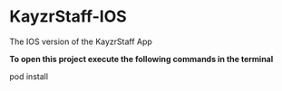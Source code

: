 # KayzrStaff-IOS
The IOS version of the KayzrStaff App 


  **To open this project execute the following commands in the terminal**

  pod install

